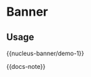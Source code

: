 
# Banner

<!-- ![Button screenshots](../../images/buttons.png) -->


## Usage

{{nucleus-banner/demo-1}}

{{docs-note}}
